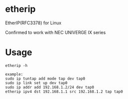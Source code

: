# etherip
EtherIP(RFC3378) for Linux

Confirmed to work with NEC UNIVERGE IX series

# Usage
```
etherip -h

example:
sudo ip tuntap add mode tap dev tap0
sudo ip link set up dev tap0
sudo ip addr add 192.168.1.2/24 dev tap0
etherip ipv4 dst 192.168.1.1 src 192.168.1.2 tap tap0
```

